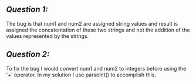 ## *Question 1:*
The bug is that num1 and num2 are assigned string values and result is assigned the concatentation of these two strings and not the addition of the values represented by the strings.

## *Question 2:*
To fix the bug I would convert num1 and num2 to integers before using the '+' operator. In my solution I use parseInt() to accomplish this.